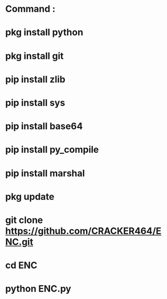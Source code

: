 # Command :
# pkg install python 
# pkg install git 
# pip install zlib
# pip install sys
# pip install base64
# pip install py_compile 
# pip install marshal
# pkg update 
# git clone https://github.com/CRACKER464/ENC.git
# cd ENC
# python ENC.py
